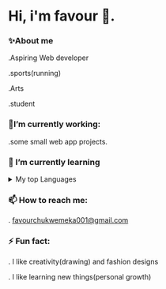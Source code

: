 # Hi, i'm favour 👋.

### ✨About me

  .Aspiring Web developer
  
  .sports(running)
  
  .Arts

  .student


 ### 🔭I’m currently working:
 
   .some small web app projects.
  
### 🌱 I’m currently learning

<details>
<summary>My top Languages</summary>

  | Rank | Languages     |
  |-----:|---------------|
  |     1|  HTML & Css   |
  |     2|  JavaScript   |
  |     3|  C#           |
  |     4|  SQL          |

</details>

###  📫 How to reach me:
  
  . favourchukwemeka001@gmail.com

### ⚡ Fun fact:
  
  . I like creativity(drawing) and fashion designs

  . I like learning new things(personal growth)
  
